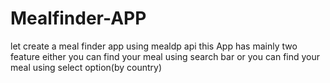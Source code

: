 # Mealfinder-APP
let create a meal finder app using mealdp api
this App has mainly two feature either you can find your meal using search bar or you can find your meal using select option(by country)
